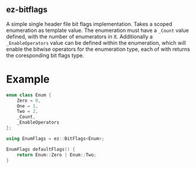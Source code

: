 ## ez-bitflags

A simple single header file bit flags implementation.
Takes a scoped enumeration as template value.
The enumeration must have a `_Count` value defined, with the number of enumerators in it.
Additionally a `_EnableOperators` value can be defined within the enumeration, which will enable
the bitwise operators for the enumeration type, each of with returns the coresponding bit flags type.

# Example
```cpp
enum class Enum {
	Zero = 0,
	One = 1,
	Two = 2,
	_Count,
	_EnableOperators
}; 

using EnumFlags = ez::BitFlags<Enum>;

EnumFlags defaultFlags() {
	return Enum::Zero | Enum::Two;
}
```